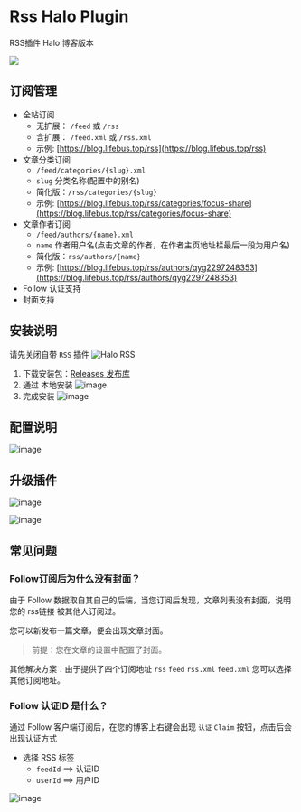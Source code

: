 # Rss Halo Plugin

RSS插件 Halo 博客版本

![](https://img.shields.io/badge/%E6%96%B0%E7%96%86%E8%90%8C%E6%A3%AE%E8%BD%AF%E4%BB%B6%E5%BC%80%E5%8F%91%E5%B7%A5%E4%BD%9C%E5%AE%A4-%E6%8F%90%E4%BE%9B%E6%8A%80%E6%9C%AF%E6%94%AF%E6%8C%81-blue)

## 订阅管理

+ 全站订阅
    + 无扩展： `/feed` 或 `/rss`
    + 含扩展： `/feed.xml` 或 `/rss.xml`
    + 示例: [https://blog.lifebus.top/rss](https://blog.lifebus.top/rss)
+ 文章分类订阅
    + `/feed/categories/{slug}.xml`
    + `slug` 分类名称(配置中的别名)
    + 简化版：`/rss/categories/{slug}`
    + 示例: [https://blog.lifebus.top/rss/categories/focus-share](https://blog.lifebus.top/rss/categories/focus-share)
+ 文章作者订阅
    + `/feed/authors/{name}.xml`
    + `name` 作者用户名(点击文章的作者，在作者主页地址栏最后一段为用户名)
    + 简化版：`rss/authors/{name}`
    + 示例: [https://blog.lifebus.top/rss/authors/qyg2297248353](https://blog.lifebus.top/rss/authors/qyg2297248353)
+ Follow 认证支持
+ 封面支持

## 安装说明

请先关闭自带 `RSS` 插件
![Halo RSS](https://github.com/user-attachments/assets/b7a1a195-350f-491f-a506-56824f4fa96b)

1. 下载安装包：[Releases 发布库](https://github.com/QYG2297248353/rss-plugin-halo/releases)
2. 通过 本地安装
![image](https://github.com/user-attachments/assets/aaf1d4eb-de9c-4c36-932a-151037cd4943)
3. 完成安装
![image](https://github.com/user-attachments/assets/15ef4e0b-59af-4efd-959b-62075907746f)

## 配置说明
![image](https://github.com/user-attachments/assets/8c136199-d079-4e24-bb9b-f5a1b84b5b5d)

## 升级插件

![image](https://github.com/user-attachments/assets/b6843557-4843-4726-addf-053a2e24208f)

![image](https://github.com/user-attachments/assets/2871ef9e-779f-4c86-9f5f-1d204324dcbe)


## 常见问题

### Follow订阅后为什么没有封面？
由于 Follow 数据取自其自己的后端，当您订阅后发现，文章列表没有封面，说明您的 rss链接 被其他人订阅过。

您可以新发布一篇文章，便会出现文章封面。

> 前提：您在文章的设置中配置了封面。

其他解决方案：由于提供了四个订阅地址 `rss` `feed` `rss.xml` `feed.xml` 您可以选择其他订阅地址。

### Follow 认证ID 是什么？
通过 Follow 客户端订阅后，在您的博客上右键会出现 `认证` `Claim` 按钮，点击后会出现认证方式

+ 选择 RSS 标签
    + `feedId` ==> 认证ID
    + `userId` ==> 用户ID

![image](https://github.com/user-attachments/assets/8fdce636-c1a2-4fae-87dd-df2be52bac37)



